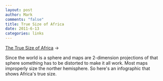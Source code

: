 ```yaml
--- 
layout: post
author: Mark
comments: "false"
title: True Size of Africa
date: 2011-6-13
categories: links
---
```

<a title="Africa's true size" href="http://www.informationisbeautiful.net/2010/the-true-size-of-africa/">The True Size of Africa</a> &rarr;
<br />

Since the world is a sphere and maps are 2-dimension projections of that sphere something has to be distorted to make it all work. Most maps improperly size the norther hemisphere. So here's an infographic that shows Africa's true size.
